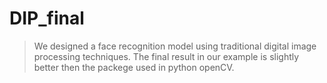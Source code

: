 # DIP_final
> We designed a face recognition model using traditional digital image processing techniques.
The final result in our example is slightly better then the packege used in python openCV.
